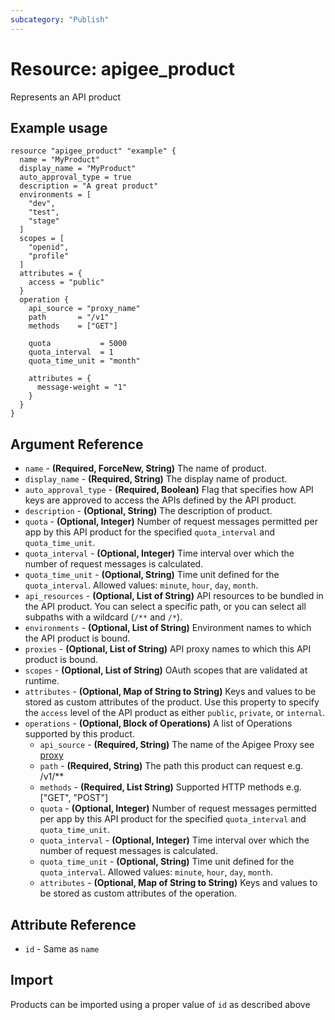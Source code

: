 ```yaml
---
subcategory: "Publish"
---
```

# Resource: apigee_product
Represents an API product
## Example usage
```hcl
resource "apigee_product" "example" {
  name = "MyProduct"
  display_name = "MyProduct"
  auto_approval_type = true
  description = "A great product"
  environments = [
    "dev",
    "test",
    "stage"
  ]
  scopes = [
    "openid",
    "profile"
  ]
  attributes = {
    access = "public"
  }
  operation {
    api_source = "proxy_name"
    path       = "/v1"
    methods    = ["GET"]

    quota           = 5000
    quota_interval  = 1
    quota_time_unit = "month"

    attributes = {
      message-weight = "1"
    }
  }
}
```
## Argument Reference
* `name` - **(Required, ForceNew, String)** The name of product.
* `display_name` - **(Required, String)** The display name of product.
* `auto_approval_type` - **(Required, Boolean)** Flag that specifies how API keys are approved to access the APIs defined by the API product.
* `description` - **(Optional, String)** The description of product.
* `quota` - **(Optional, Integer)** Number of request messages permitted per app by this API product for the specified `quota_interval` and `quota_time_unit`.
* `quota_interval` - **(Optional, Integer)** Time interval over which the number of request messages is calculated.
* `quota_time_unit` - **(Optional, String)** Time unit defined for the `quota_interval`.  Allowed values: `minute`, `hour`, `day`, `month`. 
* `api_resources` - **(Optional, List of String)** API resources to be bundled in the API product. You can select a specific path, or you can select all subpaths with a wildcard (`/**` and `/*`). 
* `environments` - **(Optional, List of String)** Environment names to which the API product is bound.
* `proxies` - **(Optional, List of String)** API proxy names to which this API product is bound.
* `scopes` - **(Optional, List of String)** OAuth scopes that are validated at runtime.
* `attributes` - **(Optional, Map of String to String)** Keys and values to be stored as custom attributes of the product. Use this property to specify the `access` level of the API product as either `public`, `private`, or `internal`.
* `operations` - **(Optional, Block of Operations)** A list of Operations supported by this product.
  * `api_source` - **(Required, String)** The name of the Apigee Proxy see [proxy](proxy.md)
  * `path` - **(Required, String)** The path this product can request e.g. /v1/**
  * `methods` - **(Required, List String)** Supported HTTP methods e.g. ["GET", "POST"]
  * `quota` - **(Optional, Integer)** Number of request messages permitted per app by this API product for the specified `quota_interval` and `quota_time_unit`.
  * `quota_interval` - **(Optional, Integer)** Time interval over which the number of request messages is calculated.
  * `quota_time_unit` - **(Optional, String)** Time unit defined for the `quota_interval`.  Allowed values: `minute`, `hour`, `day`, `month`.
  * `attributes` - **(Optional, Map of String to String)** Keys and values to be stored as custom attributes of the operation.

## Attribute Reference
* `id` - Same as `name`

## Import
Products can be imported using a proper value of `id` as described above
